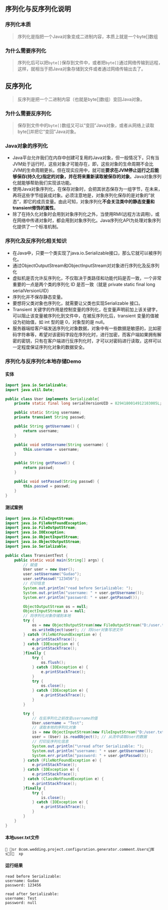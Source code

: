 ## 序列化与反序列化说明

### 序列化本质
> 序列化是指把一个Java对象变成二进制内容，本质上就是一个byte[]数组

### 为什么需要序列化
> 序列化后可以把`byte[]`保存到文件中，或者把`byte[]`通过网络传输到远程，这样，就相当于把Java对象存储到文件或者通过网络传输出去了。 

## 反序列化
> 反序列是把一个二进制内容（也就是byte[]数组）变回Java对象。

### 为什么需要反序列化 
> 保存到文件中的`byte[]`数组又可以“变回”Java对象，或者从网络上读取byte[]并把它“变回”Java对象。

### Java对象的序列化
* Java平台允许我们在内存中创建可复用的Java对象，但一般情况下，只有当JVM处于运行时，这些对象才可能存在，即，这些对象的生命周期不会比JVM的生命周期更长。但在现实应用中，就可能**要求在JVM停止运行之后能够保存(持久化)指定的对象，并在将来重新读取被保存的对象**。Java对象序列化就能够帮助我们实现该功能。
* 使用Java对象序列化，在保存对象时，会把其状态保存为一组字节，在未来，再将这些字节组装成对象。必须注意地是，对象序列化保存的是对象的”状态”，即它的成员变量。由此可知，对象序列化**不会关注类中的静态变量和transient修饰的属性**。
* 除了在持久化对象时会用到对象序列化之外，当使用RMI(远程方法调用)，或在网络中传递对象时，都会用到对象序列化。Java序列化API为处理对象序列化提供了一个标准机制。

### 序列化及反序列化相关知识
* 在Java中，只要一个类实现了java.io.Serializable接口，那么它就可以被序列化。
* 通过ObjectOutputStream和ObjectInputStream对对象进行序列化及反序列化
* 虚拟机是否允许反序列化，不仅取决于类路径和功能代码是否一致，一个非常重要的一点是两个类的序列化 ID 是否一致（就是 private static final long serialVersionUID）
* 序列化并不保存静态变量。
* 要想将父类对象也序列化，就需要让父类也实现Serializable 接口。
* Transient 关键字的作用是控制变量的序列化，在变量声明前加上该关键字，可以阻止该变量被序列化到文件中，在被反序列化后，transient 变量的值被设为初始值，如 int 型的是 0，对象型的是 null。
* 服务器端给客户端发送序列化对象数据，对象中有一些数据是敏感的，比如密码字符串等，希望对该密码字段在序列化时，进行加密，而客户端如果拥有解密的密钥，只有在客户端进行反序列化时，才可以对密码进行读取，这样可以一定程度保证序列化对象的数据安全。

### 序列化与反序列化本地存储Demo
#### 实体
```java
import java.io.Serializable;
import java.util.Date;

public class User implements Serializable{
    private static final long serialVersionUID = 8294180014912103005L;

    public static String username;
    private transient String passwd;

    public String getUsername() {
        return username;
    }

    public void setUsername(String username) {
        this.username = username;
    }

    public String getPasswd() {
        return passwd;
    }

    public void setPasswd(String passwd) {
        this.passwd = passwd;
    }
}
```
#### 测试案例
```java
import java.io.FileInputStream;
import java.io.FileNotFoundException;
import java.io.FileOutputStream;
import java.io.IOException;
import java.io.ObjectInputStream;
import java.io.ObjectOutputStream;
import java.io.Serializable;

public class TransientTest {
    public static void main(String[] args) {
        // 赋值
        User user = new User();
        user.setUsername("Gudao");
        user.setPasswd("123456");
        // 打印信息
        System.out.println("read before Serializable: ");
        System.out.println("username: " + user.getUsername());
        System.err.println("password: " + user.getPasswd());

        ObjectOutputStream os = null;
        ObjectInputStream is = null;
        // 将序列化对象存储到本地
        try {
            os = new ObjectOutputStream(new FileOutputStream("D:/user.txt"));
            os.writeObject(user); // 将User对象写进文件
        } catch (FileNotFoundException e) {
            e.printStackTrace();
        } catch (IOException e) {
            e.printStackTrace();
        }finally {
            try {
                os.flush();
            } catch (IOException e) {
                e.printStackTrace();
            }
            try {
                os.close();
            } catch (IOException e) {
                e.printStackTrace();
            }
        }

        try {
            // 在反序列化之前改变username的值
            User.username = "Test";
            // 读取本地的序列化对象
            is = new ObjectInputStream(new FileInputStream("D:/user.txt"));
            user = (User) is.readObject(); // 从流中读取User的数据
            // 打印反序列化信息
            System.out.println("\nread after Serializable: ");
            System.out.println("username: " + user.getUsername());
            System.err.println("password: " + user.getPasswd());
        } catch (FileNotFoundException e) {
            e.printStackTrace();
        } catch (IOException e) {
            e.printStackTrace();
        } catch (ClassNotFoundException e) {
            e.printStackTrace();
        }finally {
            try {
                is.close();
            } catch (IOException e) {
                e.printStackTrace();
            }
        }
    }
}
```
#### 本地user.txt文件
```text
 sr 8com.wedding.project.configuration.generator.comment.Users厍s]  xp
```

#### 运行结果
```shell
read before Serializable: 
username: Gudao
password: 123456

read after Serializable: 
username: Test
password: null
```